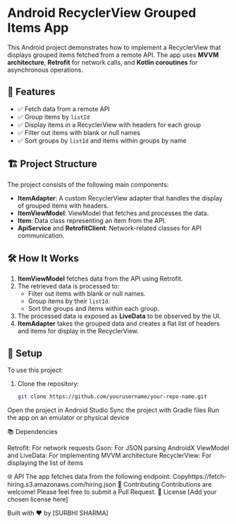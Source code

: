 # Android RecyclerView Grouped Items App

This Android project demonstrates how to implement a RecyclerView that displays grouped items fetched from a remote API. The app uses **MVVM architecture**, **Retrofit** for network calls, and **Kotlin coroutines** for asynchronous operations.

## 🚀 Features

- ✅ Fetch data from a remote API
- ✅ Group items by `listId`
- ✅ Display items in a RecyclerView with headers for each group
- ✅ Filter out items with blank or null names
- ✅ Sort groups by `listId` and items within groups by name

## 🏗 Project Structure

The project consists of the following main components:

- **ItemAdapter**: A custom RecyclerView adapter that handles the display of grouped items with headers.
- **ItemViewModel**: ViewModel that fetches and processes the data.
- **Item**: Data class representing an item from the API.
- **ApiService** and **RetrofitClient**: Network-related classes for API communication.

## 🛠 How It Works

1. **ItemViewModel** fetches data from the API using Retrofit.
2. The retrieved data is processed to:
   - Filter out items with blank or null names.
   - Group items by their `listId`.
   - Sort the groups and items within each group.
3. The processed data is exposed as **LiveData** to be observed by the UI.
4. **ItemAdapter** takes the grouped data and creates a flat list of headers and items for display in the RecyclerView.

## 🔧 Setup
To use this project:

1. Clone the repository:
   ```bash
   git clone https://github.com/yourusername/your-repo-name.git

Open the project in Android Studio
Sync the project with Gradle files
Run the app on an emulator or physical device

📚 Dependencies

Retrofit: For network requests
Gson: For JSON parsing
AndroidX ViewModel and LiveData: For implementing MVVM architecture
RecyclerView: For displaying the list of items

🌐 API
The app fetches data from the following endpoint:
Copyhttps://fetch-hiring.s3.amazonaws.com/hiring.json
🤝 Contributing
Contributions are welcome! Please feel free to submit a Pull Request.
📄 License
[Add your chosen license here]

Built with ❤️ by [SURBHI SHARMA]
